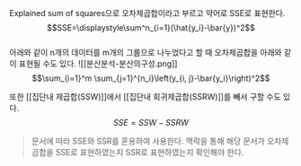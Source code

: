 Explained sum of squares으로 오차제곱합이라고 부르고 약어로 SSE로 표현한다.
$$SSE=\displaystyle\sum^n_{i=1}(\hat{y_i}-\bar{y})^2$$
<br>
아래와 같이 n개의 데이터를 m개의 그룹으로 나누었다고 할 때 오차제곱합을 아래와 같이 표현될 수도 있다.
![[분산분석-분산의구성.png]]
$$\sum_{i=1}^m \sum_{j=1}^{n_i}\left(y_{i, j}-\bar{y_i}\right)^2$$


또한 [[집단내 제곱합(SSW)]]에서 [[집단내 회귀제곱합(SSRW)]]를 빼서 구할 수도 있다.
$$SSE=SSW-SSRW$$


> 문서에 따라 SSE와 SSR를 혼용하여 사용한다. 맥락을 통해 해당 문서가 오차제곱합을 SSE로 표현하였는지 SSR로 표현하였는지 확인해야 한다. 
